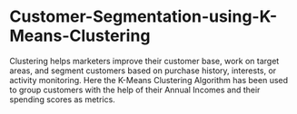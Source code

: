 # Customer-Segmentation-using-K-Means-Clustering
Clustering helps marketers improve their customer base, work on target areas, and segment customers based on purchase history, interests, or activity monitoring. Here the K-Means Clustering Algorithm has been used to group customers with the help of their Annual Incomes and their spending scores as metrics.
